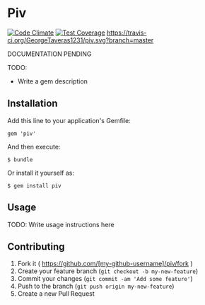 # Piv
[![Code Climate](https://codeclimate.com/github/GeorgeTaveras1231/piv/badges/gpa.svg)](https://codeclimate.com/github/GeorgeTaveras1231/piv)
[![Test Coverage](https://codeclimate.com/github/GeorgeTaveras1231/piv/badges/coverage.svg)](https://codeclimate.com/github/GeorgeTaveras1231/piv)
https://travis-ci.org/GeorgeTaveras1231/piv.svg?branch=master

DOCUMENTATION PENDING

TODO:
+ Write a gem description

## Installation

Add this line to your application's Gemfile:

    gem 'piv'

And then execute:

    $ bundle

Or install it yourself as:

    $ gem install piv

## Usage

TODO: Write usage instructions here

## Contributing

1. Fork it ( https://github.com/[my-github-username]/piv/fork )
2. Create your feature branch (`git checkout -b my-new-feature`)
3. Commit your changes (`git commit -am 'Add some feature'`)
4. Push to the branch (`git push origin my-new-feature`)
5. Create a new Pull Request
